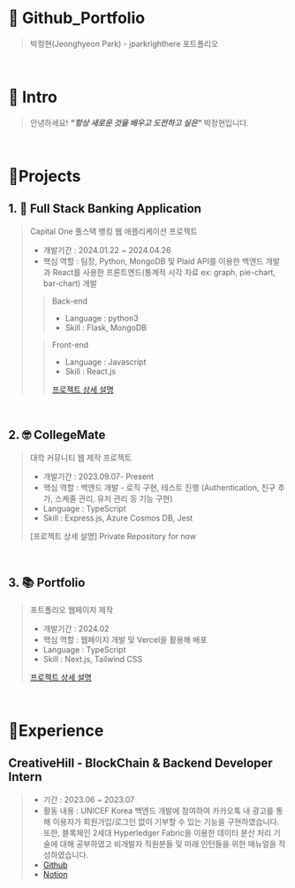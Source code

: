 # 📜 Github_Portfolio

> 박정현(Jeonghyeon Park) - jparkrighthere 포트폴리오

<br />

# 👋 Intro

> 안녕하세요! ***"항상 새로운 것을 배우고 도전하고 싶은"*** 박정현입니다.

<br />

# 📝Projects

## 1. 🏦 Full Stack Banking Application

> Capital One 풀스택 뱅킹 웹 애플리케이션 프로젝트
>
> - 개발기간 : 2024.01.22 ~ 2024.04.26
> - 핵심 역할 : 팀장, Python, MongoDB 및 Plaid API를 이용한 백엔드 개발과 React를 사용한 프론트엔드(통계적 시각 자료 ex: graph, pie-chart, bar-chart) 개발
>
>> Back-end
>> - Language : python3  
>> - Skill : Flask, MongoDB
>> 
>
>> Front-end
>> - Language : Javascript
>> - Skill : React.js
>>
>> [프로젝트 상세 설명](https://github.com/jparkrighthere/C1_Banking_App)

<br />

## 2. 🤓 CollegeMate

> 대학 커뮤니티 웹 제작 프로젝트
>
> - 개발기간 : 2023.09.07- Present
> - 핵심 역할 : 백앤드 개발 - 로직 구현, 테스트 진행 (Authentication, 친구 추가, 스케줄 관리, 유저 관리 등 기능 구현)
> - Language : TypeScript
> - Skill : Express.js, Azure Cosmos DB, Jest
>
> [프로젝트 상세 설명] Private Repository for now

<br />

## 3. 📚 Portfolio

> 포트폴리오 웹페이지 제작
>
> - 개발기간 : 2024.02
> - 핵심 역할 : 웹페이지 개발 및 Vercel을 활용해 배포
> - Language : TypeScript
> - Skill : Next.js, Tailwind CSS
>
> [프로젝트 상세 설명](https://github.com/jparkrighthere/Portfolio)

<br />

# 📝Experience

## CreativeHill - BlockChain & Backend Developer Intern

> - 기간 : 2023.06 ~ 2023.07
> - 활동 내용 : UNICEF Korea 백엔드 개발에 참여하여 카카오톡 내 광고를 통해 이용자가 회원가입/로그인 없이 기부할 수 있는 기능을 구현하였습니다. 또한, 블록체인 2세대 Hyperledger Fabric을 이용한 데이터 분산 처리 기술에 대해 공부하였고 비개발자 직원분들 및 미래 인턴들을 위한 매뉴얼을 작성하였습니다.
> - [Github](https://github.com/jparkrighthere/HyperledgerFabric-Custom)
> - [Notion](https://fate-jackrabbit-af0.notion.site/CreativeHill-99b66eb588c74baeac6d4a79dd9c3758?pvs=25)
